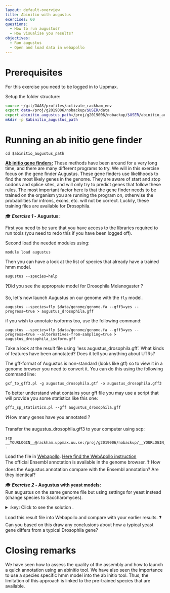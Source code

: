 ```yaml
---
layout: default-overview
title: Abinitio with augustus
exercises: 60
questions:
  - How to run augustus?
  - How visualise you results?
objectives:
  - Run augustus
  - Open and load data in webapollo
---
```



# Prerequisites

For this exercise you need to be logged in to Uppmax.

Setup the folder structure:

```bash
source ~/git/GAAS/profiles/activate_rackham_env
export data=/proj/g2019006/nobackup/$USER/data
export abinitio_augustus_path=/proj/g2019006/nobackup/$USER/abinitio_augustus
mkdir -p $abinitio_augustus_path
```

# Running an ab initio gene finder

```
cd $abinitio_augustus_path
```

<u>**Ab initio gene finders:**</u> These methods have been around for a very long time, and there are many different programs to try. We will in this exercise focus on the gene finder Augustus. These gene finders use likelihoods to find the most likely genes in the genome. They are aware of start and stop codons and splice sites, and will only try to predict genes that follow these rules. The most important factor here is that the gene finder needs to be trained on the organism you are running the program on, otherwise the probabilities for introns, exons, etc. will not be correct. Luckily, these training files are available for Drosophila.


:mortar_board: **_Exercise 1_ - Augustus:**

First you need to be sure that you have access to the libraries required to run tools (you need to redo this if you have been logged off).

Second load the needed modules using:  
``` 
module load augustus
```
Then you can have a look at the list of species that already have a trained hmm model.  

```
augustus --species=help
```

:question:Did you see the approprate model for Drosophila Melanogaster ?

So, let's now launch Augustus on our genome with the `fly` model.

```
augustus --species=fly $data/genome/genome.fa --gff3=yes --progress=true > augustus_drosophila.gff
```

if you wish to annotate isoforms too, use the following command:

```
augustus --species=fly $data/genome/genome.fa --gff3=yes --progress=true --alternatives-from-sampling=true > augustus_drosophila_isoform.gff
```

Take a look at the result file using ‘less augustus\_drosophila.gff’. What kinds of features have been annotated? Does it tell you anything about UTRs?

The gff-format of Augustus is non-standard (looks like gtf) so to view it in a genome browser you need to convert it. You can do this using the following command line:

```
gxf_to_gff3.pl -g augustus_drosophila.gtf -o augustus_drosophila.gff3
```
To better understand what contains your gff file you may use a script that will provide you some statistics like this one:
```
gff3_sp_statistics.pl --gff augustus_drosophila.gff
```
:question:How many genes have you annotated ?


Transfer the augustus\_drosophila.gff3 to your computer using scp:    
```
scp __YOURLOGIN__@rackham.uppmax.uu.se:/proj/g2019006/nobackup/__YOURLOGIN__/abinitio_augustus/augustus_drosophila.gff3 .  
```
Load the file in [Webapollo](http://annotation-prod.scilifelab.se:8080/NBIS_course). [Here find the WebApollo instruction](webapollo_usage)
<br/>The official Ensembl annotation is available in the genome browser.
:question: How does the Augustus annotation compare with the Ensembl annotation? Are they identical?

:mortar_board: **_Exercise 2 -_ Augustus with yeast models:**  
Run augustus on the same genome file but using settings for yeast instead (change species to Saccharomyces).

<details>
<summary>:key: Click to see the solution .</summary>
<code> augustus --species=saccharomyces $data/genome/genome.fa --gff3=on > augustus_saccharomyces.gff

</code>
</details>

Load this result file into Webapollo and compare with your earlier results.
:question: Can you based on this draw any conclusions about how a typical yeast gene differs from a typical Drosophila gene?

# Closing remarks

We have seen how to assess the quality of the assembly and how to launch a quick annotation using an abinitio tool.
We have also seen the importance to use a species specific hmm model into the ab initio tool. Thus, the limitation of this approach is linked to the pre-trained species that are available.
